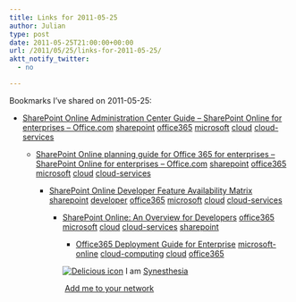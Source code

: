 ```yaml
---
title: Links for 2011-05-25
author: Julian
type: post
date: 2011-05-25T21:00:00+00:00
url: /2011/05/25/links-for-2011-05-25/
aktt_notify_twitter:
  - no

---
```

Bookmarks I&#8217;ve shared on 2011-05-25:

  * [SharePoint Online Administration Center Guide &#8211; SharePoint Online for enterprises &#8211; Office.com][1] 
    [sharepoint][2] [office365][3] [microsoft][4] [cloud][5] [cloud-services][6] </li> 
    
      * [SharePoint Online planning guide for Office 365 for enterprises &#8211; SharePoint Online for enterprises &#8211; Office.com][7] 
        [sharepoint][2] [office365][3] [microsoft][4] [cloud][5] [cloud-services][6] </li> 
        
          * [SharePoint Online Developer Feature Availability Matrix][8] 
            [sharepoint][2] [developer][9] [office365][3] [microsoft][4] [cloud][5] [cloud-services][6] </li> 
            
              * [SharePoint Online: An Overview for Developers][10] 
                [office365][3] [microsoft][4] [cloud][5] [cloud-services][6] [sharepoint][2] </li> 
                
                  * [Office365 Deployment Guide for Enterprise][11] 
                    [microsoft-online][12] [cloud-computing][13] [cloud][5] [office365][3] </li> </ul> 
                    
                    <p class="deliciouslink">
                      <a href="http://del.icio.us/synesthesia" title="See all my bookmarks on del.icio.us"><img src="https://www.synesthesia.co.uk/images/deliciousicon.jpg" alt="Delicious icon" /></a>&nbsp;I am <a href="http://del.icio.us/synesthesia" title="See all my bookmarks on del.icio.us">Synesthesia</a>
                    </p>
                    
                    <p class="deliciouslink">
                      <a href="http://del.icio.us/network?add=synesthesia" title="Add me to your del.icio.us network"><img src="https://www.synesthesia.co.uk/images/add.gif" alt="" /></a>&nbsp;<a href="http://del.icio.us/network?add=synesthesia" title="Add me to your del.icio.us network">Add me to your network</a>
                    </p>

 [1]: http://office.microsoft.com/en-us/sharepoint-online-enterprise-help/sharepoint-online-administration-center-guide-HA102480154.aspx?CTT=3
 [2]: http://www.delicious.com/synesthesia/sharepoint
 [3]: http://www.delicious.com/synesthesia/office365
 [4]: http://www.delicious.com/synesthesia/microsoft
 [5]: http://www.delicious.com/synesthesia/cloud
 [6]: http://www.delicious.com/synesthesia/cloud-services
 [7]: http://office.microsoft.com/en-us/sharepoint-online-enterprise-help/sharepoint-online-planning-guide-for-office-365-for-enterprises-HA101988931.aspx
 [8]: http://msdn.microsoft.com/en-us/library/gg454742.aspx
 [9]: http://www.delicious.com/synesthesia/developer
 [10]: http://msdn.microsoft.com/library/gg317460.aspx
 [11]: http://community.office365.com/modg/default.aspx
 [12]: http://www.delicious.com/synesthesia/microsoft-online
 [13]: http://www.delicious.com/synesthesia/cloud-computing